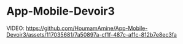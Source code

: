 # App-Mobile-Devoir3
VIDEO:
https://github.com/HoumamAmine/App-Mobile-Devoir3/assets/117035681/7a50897a-cf1f-487c-af1c-812b7e8ec3fa
